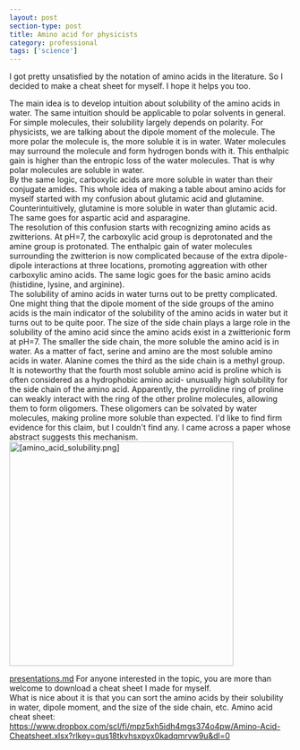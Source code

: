 ```yaml
---
layout: post
section-type: post
title: Amino acid for physicists
category: professional
tags: ['science']
---
```

I got pretty unsatisfied by the notation of amino acids in the literature. So I decided to make a cheat sheet for myself. I hope it helps you too.
<br>

The main idea is to develop intuition about solubility of the amino acids in water. The same intuition should be applicable to polar solvents in general.
<br>
For simple molecules, their solubility largely depends on polarity. 
For physicists, we are talking about the dipole moment of the molecule. 
The more polar the molecule is, the more soluble it is in water.
Water molecules may surround the molecule and form hydrogen bonds with it. 
This enthalpic gain is higher than the entropic loss of the water molecules. 
That is why polar molecules are soluble in water.
<br>
By the same logic, carboxylic acids are more soluble in water than their conjugate amides.
This whole idea of making a table about amino acids for myself started with my confusion about glutamic acid and glutamine.
Counterintuitively, glutamine is more soluble in water than glutamic acid. 
The same goes for aspartic acid and asparagine.
<br>
The resolution of this confusion starts with recognizing amino acids as zwitterions.
At pH=7, the carboxylic acid group is deprotonated and the amine group is protonated.
The enthalpic gain of water molecules surrounding the zwitterion is now complicated because of the extra dipole-dipole interactions at three locations, promoting aggreation with other carboxylic amino acids.
The same logic goes for the basic amino acids (histidine, lysine, and arginine).
<br>
The solubility of amino acids in water turns out to be pretty complicated. 
One might thing that the dipole moment of the side groups of the amino acids is the main indicator of the solubility of the amino acids in water but it turns out to be quite poor.
The size of the side chain plays a large role in the solubility of the amino acid since the amino acids exist in a zwitterionic form at pH=7.
The smaller the side chain, the more soluble the amino acid is in water. As a matter of fact, serine and amino are the most soluble amino acids in water. Alanine comes the third as the side chain is a methyl group.
<br>
It is noteworthy that the fourth most soluble amino acid is proline which is often considered as a hydrophobic amino acid- unusually high solubility for the side chain of the amino acid.
Apparently, the pyrrolidine ring of proline can weakly interact with the ring of the other proline molecules, allowing them to form oligomers.
These oligomers can be solvated by water molecules, making proline more soluble than expected.
I'd like to find firm evidence for this claim, but I couldn't find any. I came across a paper whose abstract suggests this mechanism.
<img src="https://tmatsuzawa.github.io/images/blog/2024-09-04/amino_acid_solubility.png" alt="[amino_acid_solubility.png]" style="width: 400px;"/>

[presentations.md](..%2Fpresentations.md)
For anyone interested in the topic, you are more than welcome to download a cheat sheet I made for myself.
<br>
What is nice about it is that you can sort the amino acids by their solubility in water, dipole moment, and the size of the side chain, etc.
Amino acid cheat sheet: https://www.dropbox.com/scl/fi/mpz5xh5idh4mgs374o4pw/Amino-Acid-Cheatsheet.xlsx?rlkey=qus18tkvhsxpyx0kadqmrvw9u&dl=0

